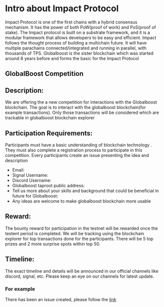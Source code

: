 # Intro about Impact Protocol
Impact Protocol is one of the first chains with a hybrid consensus mechanism. It has the power of both PoW(proof of work) and PoS(proof of stake). The Impact protocol is built on a substrate framework, and it is a modular framework that allows developers to be easy and efficient. Impact follows the thought process of building a multichain future. It will have multiple parachains connected/integrated and running in parallel, with thousands of TPS. Globalboost is the sister blockchain which was started around 8 years before and forms the basic for the Impact Protocol

## GlobalBoost Competition

## Description:
We are offering the a new competition for interactions with the Globalboost blockchain. The goal is to interact with the globalboost blockchain(for example transactions). Only those transactions will be considered which are trackable in globalboost blockchain explorer

## Participation Requirements: 
Participants must have a basic understanding of blockchain technology . They must also complete a registration process to participate in this competition. Every participants create an issue presenting the idea and description 

 - Email: 
 - Signal Username:
 - Discord Username:
 - Globalboost taproot public address: 
 - Tell us more about your skills and background that could be beneficial in future for Globalboost:
 - Any ideas are welcome to make globalboost blockchain more usable

## Reward:
The bounty reward for participation in the testnet will be rewarded once the testent period is completed. We will be tracking using the blockchain explorer for top transactions done for the participants.
There will be 5 top prizes and 2 more surprise spots within top 50.

## Timeline:
The exact timeline and details will be announced in our official channels like discord, signal, etc. Please keep an eye on our channels for latest update.


### For example
There has been an issue created, please follow the [link](https://github.com/GlobalBoost/competition/issues/1)

